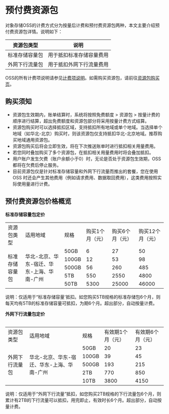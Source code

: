 # 预付费资源包

对象存储OSS的计费方式分为按量后计费和预付费资源包两种，本文主要介绍预付费资源包详情。说明如下：

资源包类型|说明
-|-
标准存储容量包|用于抵扣标准存储容量费用
外网下行流量包|用于抵扣外网下行流量费用

OSS的所有计费项说明请参见[计费项说明](../Pricing/Billing-Rules.md)。如需购买资源包，请前往[资源包购买页](https://common-buy.jdcloud.com/resource/create?serviceCode=ossbag)。

## 购买须知

- 资源包生效期内，账单结算时，系统将按照免费额度 > 资源包 > 按量计费的顺序进行结算，超出免费额度和资源包部分将采用按量计费方式结算。
- 资源包购买时可以选择抵扣区域，支持抵扣所有地域或单个地域。当选择单个地域（如华北-北京）购买时，则该资源包仅支持抵扣华北-北京地域。推荐购买地域通用资源包。
- 资源包购买后将会立即生效，将在下次推送账单时进行抵扣相关用量费用。
- 若您同时叠加购买了多个资源包，在抵扣相关用量费用时将会叠加抵扣。
- 用户账户发生欠费（账户余额小于0）时，无论是否处于资源包生效期，OSS都将在欠费后停止服务。
- 目前资源包仅是针对标准存储容量和外网下行流量而推出的套餐，您在使用 OSS 时还会产生其他费用（例如请求费用、数据取回费用），这类费用按照实际使用量进行计费。

## 预付费资源包价格概览

**标准存储容量包定价**
<table>
 <tr>
  <td>资源包类型</td> 
  <td>适用地域</td>
  <td>规格</td>
  <td>购买1个月（元）</td>
  <td>购买6个月（元）</td>
  <td>购买12个月（元）</td>
 </tr>
 <tr>
  <td rowspan="5">标准存储容量包</td>
  <td rowspan="5">华北-北京、华东-宿迁、华东-上海、华南-广州</td>
  <td>50GB</td>
  <td>6</td>
  <td>27</td>
  <td>50</td>
 </tr>
 <tr>
  <td>100GB</td>
  <td>12</td>
  <td>53</td>
  <td>98</td>
 </tr>
 <tr>
  <td>500GB</td>
  <td>56</td>
  <td>260</td>
  <td>485</td>
 </tr>
 <tr>
  <td>5TB</td>
  <td>550</td>
  <td>2550</td>
  <td>4800</td>
 </tr>
 <tr>
  <td>50TB</td>
  <td>5300</td>
  <td>25000</td>
  <td>46000</td>
 </tr>
<table>

说明：仅适用于“标准存储容量'抵扣。如您购买5TB规格的标准存储包6个月，则每天均有5TB的标准存储容量可抵扣，为期6个月。超出部分，自动按量计费。
 
**外网下行流量包定价**
<table>
 <tr>
  <td>资源包类型</td> 
  <td>适用地域</td>
  <td>规格</td>
  <td>有效期1个月（元）</td>
  <td>有效期6个月（元）</td>
 </tr>
 <tr>
  <td rowspan="5">外网下行流量包</td>
  <td rowspan="5">华北-北京、华东-宿迁、华东-上海、华南-广州</td>
  <td>50GB</td>
  <td>20</td>
  <td>23</td>
 </tr>
 <tr>
  <td>100GB</td>
  <td>39</td>
  <td>45</td>
 </tr>
 <tr>
  <td>500GB</td>
  <td>193</td>
  <td>215</td>
 </tr>
 <tr>
  <td>2TB</td>
  <td>770</td>
  <td>850</td>
 </tr>
 <tr>
  <td>10TB</td>
  <td>3800</td>
  <td>4150</td>
 </tr>
<table>

说明：仅适用于“外网下行流量”抵扣，如您购买2TB规格的下行流量包6个月，则累计有2TB的下行流量可以抵扣，用完即止，有效时长6个月。超出部分，自动按量计费。
